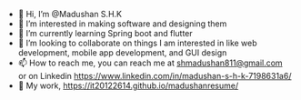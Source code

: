 - 👋 Hi, I’m @Madushan S.H.K
- 👀 I’m interested in making software and designing them
- 🌱 I’m currently learning Spring boot and flutter
- 💞️ I’m looking to collaborate on things I am interested in like web development, mobile app development, and GUI design
- 📫 How to reach me, you can reach me at shmadushan811@gmail.com or on Linkedin https://www.linkedin.com/in/madushan-s-h-k-7198631a6/
- 🌱 My work, https://it20122614.github.io/madushanresume/

<!---
IT20122614/IT20122614 is a ✨ special ✨ repository because its `README.md` (this file) appears on your GitHub profile.
You can click the Preview link to take a look at your changes.
--->
